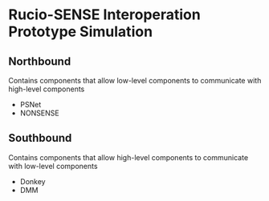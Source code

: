 # Rucio-SENSE Interoperation Prototype Simulation
## Northbound
Contains components that allow low-level components to communicate with high-level components
- PSNet
- NONSENSE

## Southbound
Contains components that allow high-level components to communicate with low-level components
- Donkey
- DMM

